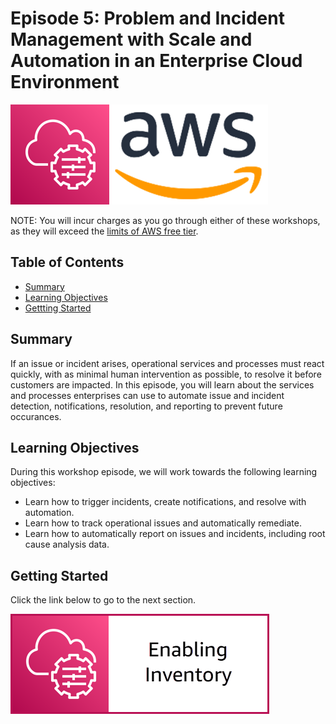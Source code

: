 # Episode 5: Problem and Incident Management with Scale and Automation in an Enterprise Cloud Environment

![](media/ssm-aws-logo.png)

NOTE: You will incur charges as you go through either of these workshops, as they will exceed the [limits of AWS free tier](http://docs.aws.amazon.com/awsaccountbilling/latest/aboutv2/free-tier-limits.html).

## Table of Contents

- [Summary](#summary)
- [Learning Objectives](#learning-objectives)
- [Gettting Started](#getting-started)

## Summary

If an issue or incident arises, operational services and processes must react quickly, with as minimal human intervention as possible, to resolve it before customers are impacted. In this episode, you will learn about the services and processes enterprises can use to automate issue and incident detection, notifications, resolution, and reporting to prevent future occurances.

## Learning Objectives

During this workshop episode, we will work towards the following learning objectives:

- Learn how to trigger incidents, create notifications, and resolve with automation.
- Learn how to track operational issues and automatically remediate.
- Learn how to automatically report on issues and incidents, including root cause analysis data.

## Getting Started

Click the link below to go to the next section.

[![](media/enable-inventory.png)](/episode-05-step-01-enable-incident.md)